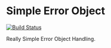 # Simple Error Object

[![Build Status](https://travis-ci.org/WireframesJPN/simple-error-object.svg?branch=master)](https://travis-ci.org/WireframesJPN/simple-error-object)

Really Simple Error Object Handling.

